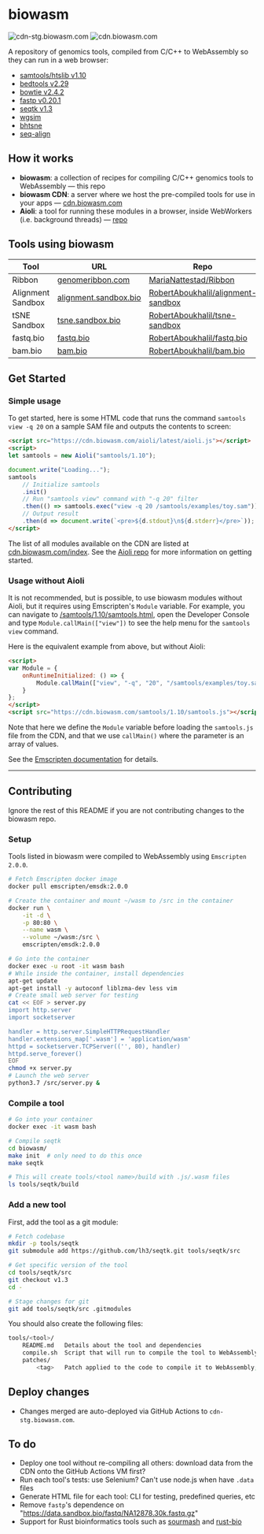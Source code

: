 # biowasm

![cdn-stg.biowasm.com](https://github.com/biowasm/biowasm/workflows/Deploy%20biowasm-stg/badge.svg) ![cdn.biowasm.com](https://github.com/biowasm/biowasm/workflows/Deploy%20biowasm-prd/badge.svg)

A repository of genomics tools, compiled from C/C++ to WebAssembly so they can run in a web browser:

* [samtools/htslib v1.10](tools/samtools/README.md)
* [bedtools v2.29](tools/bedtools2/README.md)
* [bowtie v2.4.2](tools/bowtie2/README.md)
* [fastp v0.20.1](tools/fastp/README.md)
* [seqtk v1.3](tools/seqtk/README.md)
* [wgsim](tools/wgsim/README.md)
* [bhtsne](tools/bhtsne/README.md)
* [seq-align](tools/seq-align/README.md)


## How it works

* **biowasm**: a collection of recipes for compiling C/C++ genomics tools to WebAssembly &mdash; this repo
* **biowasm CDN**: a server where we host the pre-compiled tools for use in your apps &mdash; [cdn.biowasm.com](https://cdn.biowasm.com)
* **Aioli**: a tool for running these modules in a browser, inside WebWorkers (i.e. background threads) &mdash; [repo](https://github.com/biowasm/aioli)


## Tools using biowasm

| Tool | URL | Repo |
|-|-|-|
| Ribbon | [genomeribbon.com](https://genomeribbon.com) | [MariaNattestad/Ribbon](https://github.com/MariaNattestad/Ribbon) |
| Alignment Sandbox | [alignment.sandbox.bio](https://alignment.sandbox.bio/) | [RobertAboukhalil/alignment-sandbox](https://github.com/robertaboukhalil/alignment-sandbox) |
| tSNE Sandbox | [tsne.sandbox.bio](https://tsne.sandbox.bio/) | [RobertAboukhalil/tsne-sandbox](https://github.com/robertaboukhalil/tsne-sandbox) |
| fastq.bio | [fastq.bio](http://www.fastq.bio/) | [RobertAboukhalil/fastq.bio](https://github.com/robertaboukhalil/fastq.bio) |
| bam.bio | [bam.bio](http://www.bam.bio/) | [RobertAboukhalil/bam.bio](https://github.com/robertaboukhalil/bam.bio) |


## Get Started

### Simple usage

To get started, here is some HTML code that runs the command `samtools view -q 20` on a sample SAM file and outputs the contents to screen:

```html
<script src="https://cdn.biowasm.com/aioli/latest/aioli.js"></script>
<script>
let samtools = new Aioli("samtools/1.10");

document.write("Loading...");
samtools
    // Initialize samtools
    .init()
    // Run "samtools view" command with "-q 20" filter
    .then(() => samtools.exec("view -q 20 /samtools/examples/toy.sam"))
    // Output result
    .then(d => document.write(`<pre>${d.stdout}\n${d.stderr}</pre>`));
</script>
```

The list of all modules available on the CDN are listed at [cdn.biowasm.com/index](https://cdn.biowasm.com/index). See the [Aioli repo](https://github.com/biowasm/aioli#getting-started) for more information on getting started.

### Usage without Aioli

It is not recommended, but is possible, to use biowasm modules without Aioli, but it requires using Emscripten's `Module` variable. For example, you can navigate to [/samtools/1.10/samtools.html](https://cdn.biowasm.com/samtools/1.10/samtools.html), open the Developer Console and type `Module.callMain(["view"])` to see the help menu for the `samtools view` command.

Here is the equivalent example from above, but without Aioli:

```html
<script>
var Module = {
    onRuntimeInitialized: () => {
        Module.callMain(["view", "-q", "20", "/samtools/examples/toy.sam"]);
    }
};
</script>
<script src="https://cdn.biowasm.com/samtools/1.10/samtools.js"></script>
```

Note that here we define the `Module` variable before loading the `samtools.js` file from the CDN, and that we use `callMain()` where the parameter is an array of values.

See the [Emscripten documentation](https://emscripten.org/docs/api_reference/module.html) for details.

---

## Contributing

Ignore the rest of this README if you are not contributing changes to the biowasm repo.

### Setup

Tools listed in biowasm were compiled to WebAssembly using `Emscripten 2.0.0`.

```bash
# Fetch Emscripten docker image
docker pull emscripten/emsdk:2.0.0

# Create the container and mount ~/wasm to /src in the container
docker run \
    -it -d \
    -p 80:80 \
    --name wasm \
    --volume ~/wasm:/src \
    emscripten/emsdk:2.0.0

# Go into the container
docker exec -u root -it wasm bash
# While inside the container, install dependencies
apt-get update
apt-get install -y autoconf liblzma-dev less vim
# Create small web server for testing
cat << EOF > server.py
import http.server
import socketserver

handler = http.server.SimpleHTTPRequestHandler
handler.extensions_map['.wasm'] = 'application/wasm'
httpd = socketserver.TCPServer(('', 80), handler)
httpd.serve_forever()
EOF
chmod +x server.py
# Launch the web server
python3.7 /src/server.py &
```


### Compile a tool

```bash
# Go into your container
docker exec -it wasm bash

# Compile seqtk
cd biowasm/
make init  # only need to do this once
make seqtk

# This will create tools/<tool name>/build with .js/.wasm files
ls tools/seqtk/build
```


### Add a new tool

First, add the tool as a git module:

```bash
# Fetch codebase
mkdir -p tools/seqtk
git submodule add https://github.com/lh3/seqtk.git tools/seqtk/src

# Get specific version of the tool
cd tools/seqtk/src
git checkout v1.3
cd -

# Stage changes for git
git add tools/seqtk/src .gitmodules
```

You should also create the following files:

```bash
tools/<tool>/
    README.md   Details about the tool and dependencies
    compile.sh  Script that will run to compile the tool to WebAssembly (can use `$EM_FLAGS` for common flags)
    patches/    
        <tag>   Patch applied to the code to compile it to WebAssembly; branch- or tag-specific (optional)
```

## Deploy changes

* Changes merged are auto-deployed via GitHub Actions to `cdn-stg.biowasm.com`.


## To do

- Deploy one tool without re-compiling all others: download data from the CDN onto the GitHub Actions VM first?
- Run each tool's tests: use Selenium? Can't use node.js when have `.data` files
- Generate HTML file for each tool: CLI for testing, predefined queries, etc
- Remove `fastp`'s dependence on "https://data.sandbox.bio/fastq/NA12878.30k.fastq.gz"
- Support for Rust bioinformatics tools such as [sourmash](https://github.com/dib-lab/sourmash/tree/v3.2.2/src/core) and [rust-bio](https://github.com/rust-bio/rust-bio)
